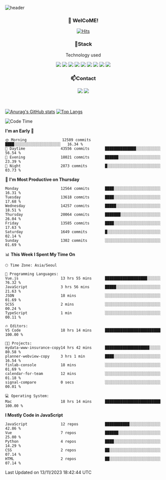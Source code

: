 ![header](https://capsule-render.vercel.app/api?type=waving&color=gradient&height=200&text=Kyungjoon&fontAlign=70&fontAlignY=40&animation=twinkling)

<h3 align="center">👋 WelCoME!</h3>

<div align=center>
  
[![Hits](https://hits.seeyoufarm.com/api/count/incr/badge.svg?url=https%3A%2F%2Fgithub.com%2Fuvula6921&count_bg=%2322BAC9&title_bg=%23827F7F&icon=iconify.svg&icon_color=%2325A27F&title=visits&edge_flat=false)](https://hits.seeyoufarm.com)
  
</div>
<h3 align="center">📌Stack</h3>
<p align="center">Technology used</p>
<div align="center"><img src="https://img.shields.io/badge/HTML5-E34F26?style=flat-square&logo=HTML5&logoColor=white"></img> <img src="https://img.shields.io/badge/CSS3-0A84FF?style=flat-square&logo=CSS3&logoColor=white"></img> <img src="https://img.shields.io/badge/JavaScript-FFCD11?style=flat-square&logo=JavaScript&logoColor=white"></img> <img src="https://img.shields.io/badge/React-00BCF6?style=flat-square&logo=React&logoColor=white"></img> <img src="https://img.shields.io/badge/jQuery-3655FF?style=flat-square&logo=jQuery&logoColor=white"></img> <img src="https://img.shields.io/badge/Ruby-E0115F?style=flat-square&logo=Ruby&logoColor=white"></img> <img src="https://img.shields.io/badge/Python-4B8BBE?style=flat-square&logo=Python&logoColor=white"></img> <img src="https://img.shields.io/badge/Vue-4FC08D?style=flat-square&logo=Vue.js&logoColor=white"></img> <img src="https://img.shields.io/badge/Nuxt-00DC82?style=flat-square&logo=Nuxt.js&logoColor=white"></img></div>

<h3 align="center">📫Contact</h3>
<div align="center"><a href="https://velog.io/@uvula6921/"><img src="https://img.shields.io/badge/Blog-20c997?style=flat-square&logo=V&logoColor=white"/></a> <a href="pkj6921@gmail.com"><img src="https://img.shields.io/badge/Gmail-EA4335?style=flat-square&logo=Gmail&logoColor=white"/></a></div>
<br>
<br>

[![Anurag's GitHub stats](https://github-readme-stats.vercel.app/api?username=uvula6921&hide=stars,issues&show_icons=true&count_private=true&theme=tokyonight)](https://github.com/anuraghazra/github-readme-stats)
[![Top Langs](https://github-readme-stats.vercel.app/api/top-langs/?username=uvula6921&hide=css,jupyter%20notebook,html&exclude_repo=uvula6921,uvula6921.github.io&layout=compact&langs_count=8)](https://github.com/anuraghazra/github-readme-stats)

<!--START_SECTION:waka-->
![Code Time](http://img.shields.io/badge/Code%20Time-1%2C892%20hrs%2018%20mins-blue)

**I'm an Early 🐤** 

```text
🌞 Morning                12589 commits       ████░░░░░░░░░░░░░░░░░░░░░   16.34 % 
🌆 Daytime                43556 commits       ██████████████░░░░░░░░░░░   56.54 % 
🌃 Evening                18021 commits       ██████░░░░░░░░░░░░░░░░░░░   23.39 % 
🌙 Night                  2873 commits        █░░░░░░░░░░░░░░░░░░░░░░░░   03.73 % 
```
📅 **I'm Most Productive on Thursday** 

```text
Monday                   12564 commits       ████░░░░░░░░░░░░░░░░░░░░░   16.31 % 
Tuesday                  13618 commits       ████░░░░░░░░░░░░░░░░░░░░░   17.68 % 
Wednesday                14257 commits       █████░░░░░░░░░░░░░░░░░░░░   18.51 % 
Thursday                 20064 commits       ███████░░░░░░░░░░░░░░░░░░   26.04 % 
Friday                   13585 commits       ████░░░░░░░░░░░░░░░░░░░░░   17.63 % 
Saturday                 1649 commits        █░░░░░░░░░░░░░░░░░░░░░░░░   02.14 % 
Sunday                   1302 commits        ░░░░░░░░░░░░░░░░░░░░░░░░░   01.69 % 
```


📊 **This Week I Spent My Time On** 

```text
🕑︎ Time Zone: Asia/Seoul

💬 Programming Languages: 
Vue.js                   13 hrs 55 mins      ███████████████████░░░░░░   76.32 % 
JavaScript               3 hrs 56 mins       █████░░░░░░░░░░░░░░░░░░░░   21.63 % 
JSON                     18 mins             ░░░░░░░░░░░░░░░░░░░░░░░░░   01.69 % 
SCSS                     2 mins              ░░░░░░░░░░░░░░░░░░░░░░░░░   00.24 % 
TypeScript               1 min               ░░░░░░░░░░░░░░░░░░░░░░░░░   00.11 % 

🔥 Editors: 
VS Code                  18 hrs 14 mins      █████████████████████████   100.00 % 

🐱‍💻 Projects: 
mydata-www-insurance-copy14 hrs 42 mins      ████████████████████░░░░░   80.58 % 
planner-webview-copy     3 hrs 1 min         ████░░░░░░░░░░░░░░░░░░░░░   16.54 % 
finlab-console           18 mins             ░░░░░░░░░░░░░░░░░░░░░░░░░   01.69 % 
calendar-for-team        12 mins             ░░░░░░░░░░░░░░░░░░░░░░░░░   01.18 % 
signal-compare           0 secs              ░░░░░░░░░░░░░░░░░░░░░░░░░   00.01 % 

💻 Operating System: 
Mac                      18 hrs 14 mins      █████████████████████████   100.00 % 
```

**I Mostly Code in JavaScript** 

```text
JavaScript               12 repos            ███████████░░░░░░░░░░░░░░   42.86 % 
Vue                      7 repos             ██████░░░░░░░░░░░░░░░░░░░   25.00 % 
Python                   4 repos             ████░░░░░░░░░░░░░░░░░░░░░   14.29 % 
CSS                      2 repos             ██░░░░░░░░░░░░░░░░░░░░░░░   07.14 % 
HTML                     2 repos             ██░░░░░░░░░░░░░░░░░░░░░░░   07.14 % 
```




 Last Updated on 13/11/2023 18:42:44 UTC
<!--END_SECTION:waka-->
